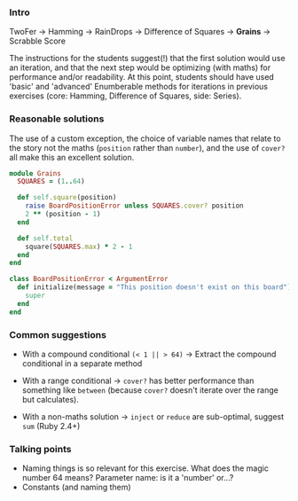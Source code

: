 ### Intro
TwoFer -> Hamming -> RainDrops -> Difference of Squares -> **Grains** -> Scrabble Score 

The instructions for the students suggest(!) that the first solution would use an iteration, and that the next step would be optimizing (with maths) for performance and/or readability.
At this point, students should have used 'basic' and 'advanced' Enumberable methods for iterations in previous exercises (core: Hamming, Difference of Squares, side: Series).  


### Reasonable solutions

The use of a custom exception, the choice of variable names that relate to the story not the maths (`position` rather than `number`), and the use of `cover?` all make this an excellent solution.

```ruby
module Grains
  SQUARES = (1..64)

  def self.square(position)
    raise BoardPositionError unless SQUARES.cover? position
    2 ** (position - 1)
  end

  def self.total
    square(SQUARES.max) * 2 - 1
  end
end

class BoardPositionError < ArgumentError
  def initialize(message = "This position doesn't exist on this board")
    super
  end
end
```

### Common suggestions 
- With a compound conditional `(< 1 || > 64)` -> Extract the compound conditional in a separate method
- With a range conditional -> `cover?` has better performance than something like `between` (because `cover?` doesn't iterate over the range but calculates).

- With a non-maths solution -> `inject` or `reduce` are sub-optimal, suggest `sum` (Ruby 2.4+) 


### Talking points
- Naming things is so relevant for this exercise. What does the magic number 64 means? Parameter name: is it a 'number' or...? 
- Constants (and naming them)

